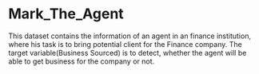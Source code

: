 # Mark_The_Agent
This dataset contains the information of an agent in an finance institution, where his task is to bring potential client for the Finance company. The target variable(Business Sourced) is to detect,
whether the agent will be able to get business for the company or not.​ 
